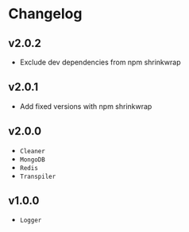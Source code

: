 # Changelog

## v2.0.2

- Exclude dev dependencies from npm shrinkwrap

## v2.0.1

- Add fixed versions with npm shrinkwrap

## v2.0.0

- `Cleaner`
- `MongoDB`
- `Redis`
- `Transpiler`

## v1.0.0

- `Logger`
